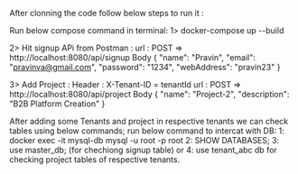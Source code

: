 After clonning the code follow below steps to run it :

Run below compose command in terminal:
1> docker-compose up --build 

2> Hit signup APi from Postman :
url : POST => http://localhost:8080/api/signup
Body 
{
    "name": "Pravin",
    "email": "pravinva@gmail.com",
    "password": "1234",
    "webAddress": "pravin23"
}

3> Add Project : 
Header : X-Tenant-ID = tenantId
url : POST => http://localhost:8080/api/project
Body
{
   "name": "Project-2",
   "description": "B2B Platform Creation"
}

After adding some Tenants and project in respective tenants we can check tables using below commands;
run below command to  intercat with DB:
 1:  docker exec -it mysql-db mysql -u root -p root 
 2: SHOW DATABASES;
 3: use master_db; (for chechiong signup table)
  or
 4: use tenant_abc db for checking project tables of respective tenants.


